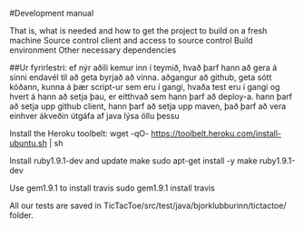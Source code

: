 #Development manual
 
That is, what is needed and how to get the project to build on a
fresh machine
Source control client and access to source control Build environment
Other necessary dependencies	

##Ur fyrirlestri:
ef nýr aðili kemur inn í teymið, hvað þarf hann að gera á sinni endavél til að geta byrjað að vinna.
aðgangur að github, geta sótt kóðann, kunna á þær script-ur sem eru í gangi, hvaða test eru í gangi og hvert á hann að setja þau, er eitthvað sem hann þarf að deploy-a.
hann þarf að setja upp github client, hann þarf að setja upp maven, það þarf að vera einhver ákveðin útgáfa af java
lýsa öllu þessu

Install the Heroku toolbelt:
wget -qO- https://toolbelt.heroku.com/install-ubuntu.sh | sh

Install ruby1.9.1-dev and update make
sudo apt-get install -y make ruby1.9.1-dev

Use gem1.9.1 to install travis
sudo gem1.9.1 install travis 

All our tests are saved in TicTacToe/src/test/java/bjorklubburinn/tictactoe/ folder. 
